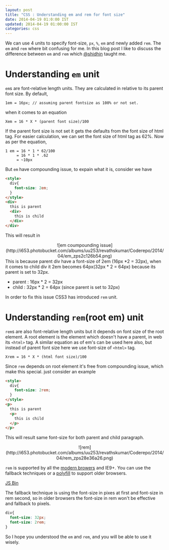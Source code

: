 ```yaml
---
layout: post
title: "CSS : Understanding em and rem for font size"
date: 2014-04-19 01:0:00 IST
updated: 2014-04-19 01:00:00 IST
categories: css
---
```


We can use 4 units to specify font-size, `px`, `%`, `em` and newly added `rem`. The `em` and `rem` where bit confusing for me. In this blog post I like to discuss the difference between `em` and `rem` which [@shidhin](http://twitter.com/shidhin) taught me.

# Understanding `em` unit

`em`s are font-relative length units. They are calculated in relative to its parent font size. By default,

```
1em = 16px; // assuming parent fontsize as 100% or not set.

```

when it comes to an equation

```
Xem = 16 * X * (parent font size)/100 

```
If the parent font size is not set it gets the defaults from the font size of html tag. For easier calculation, we can set the font size of html tag as 62%. Now as per the equation,

```
1 em = 16 * 1 * 62/100
     = 16 * 1 * .62
     = ~10px
```

But `em` have compounding issue, to expain what it is, consider we have

```html
<style>
  div{
    font-size: 2em;
  }
</style>
<div>
  this is parent
  <div>
    this is child
  </div>
</div>
```

This will result in 
<center>
![em coumpounding issue](http://i653.photobucket.com/albums/uu253/revathskumar/Coderepo/2014/04/em_zps2c126b54.png)
</center>
This is because parent div have a font-size of 2em (16px *2 = 32px), when it comes to child div it 2em becomes 64px(32px * 2 = 64px) because its parent is set to 32px.

* parent : 16px * 2 = 32px
* child  : 32px * 2 = 64px (since parent is set to 32px)

In order to fix this issue CSS3 has introduced `rem` unit.

# Understanding `rem`(root em) unit  

`rem`s are also font-relative length units but it depends on font size of the root element. A root element is the element which doesn't have a parent, in web its `<html>` tag. A similar equation as of em's can be used here also, but instead of parent font size here we use font-size of `<html>` tag.

```
Xrem = 16 * X * (html font size)/100 
```

Since `rem` depends on root element it's free from compounding issue, which make this special. just consider an example

```html
<style>
  div{
    font-size: 2rem;
  }
</style>
<p>
  this is parent 
  <p>
    this is child
  </p>
</p>
```

This will result same font-size for both parent and child paragraph.

<center>
![rem](http://i653.photobucket.com/albums/uu253/revathskumar/Coderepo/2014/04/rem_zps28e36a26.png)
</center>

`rem` is supported by all the [modern browers](http://caniuse.com/#search=rem) and IE9+. You can use the fallback techniques or a [polyfill](https://github.com/chuckcarpenter/REM-unit-polyfill) to support older browsers.

<a class="jsbin-embed" href="http://jsbin.com/tawux/1/embed">JS Bin</a><script src="http://static.jsbin.com/js/embed.js"></script>

The fallback technique is using the font-size in pixes at first and font-size in rem second, so in older browsers the font-size in rem won't be effective and fallback to pixels.

```css
div{
  font-size: 32px;
  font-size: 2rem;
}
```

So I hope you understood the `em` and `rem`, and you will be able to use it wisely.
